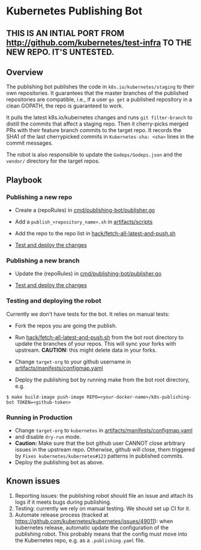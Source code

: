 # Kubernetes Publishing Bot

## THIS IS AN INTIAL PORT FROM http://github.com/kubernetes/test-infra TO THE NEW REPO. IT'S UNTESTED.

## Overview

The publishing bot publishes the code in `k8s.io/kubernetes/staging` to their own repositories. It guarantees that the master branches of the published repositories are compatible, i.e., if a user `go get` a published repository in a clean GOPATH, the repo is guaranteed to work.

It pulls the latest k8s.io/kubernetes changes and runs `git filter-branch` to distill the commits that affect a staging repo. Then it cherry-picks merged PRs with their feature branch commits to the target repo. It records the SHA1 of the last cherrypicked commits in `Kubernetes-sha: <sha>` lines in the commit messages.

The robot is also responsible to update the `Godeps/Godeps.json` and the `vendor/` directory for the target repos. 

## Playbook

### Publishing a new repo

* Create a (repoRules) in [cmd/publishing-bot/publisher.go](cmd/publishing-bot/publisher.go)

* Add a `publish_<repository_name>.sh` in [artifacts/scripts](artifacts/scripts)

* Add the repo to the repo list in [hack/fetch-all-latest-and-push.sh](hack/fetch-all-latest-and-push.sh)

* [Test and deploy the changes](#testing-and-deploying-the-robot)

### Publishing a new branch

* Update the (repoRules) in [cmd/publishing-bot/publisher.go](cmd/publishing-bot/publisher.go)

* [Test and deploy the changes](#testing-and-deploying-the-robot)

### Testing and deploying the robot

Currently we don't have tests for the bot. It relies on manual tests:

* Fork the repos you are going the publish.
* Run [hack/fetch-all-latest-and-push.sh](hack/fetch-all-latest-and-push.sh) from the bot root directory to update the branches of your repos. This will sync your forks with upstream. **CAUTION:** this might delete data in your forks.

* Change `target-org` to your github username in [artifacts/manifests/configmap.yaml](artifacts/manifests/configmap.yaml)

* Deploy the publishing bot by running make from the bot root directory, e.g.

```shell
$ make build-image push-image REPO=<your-docker-name>/k8s-publishing-bot TOKEN=<github-token>
```

### Running in Production

* Change `target-org` to `kubernetes` in [artifacts/manifests/configmap.yaml](artifacts/manifests/configmap.yaml)
* and disable `dry-run` mode.
* **Caution:** Make sure that the bot github user CANNOT close arbitrary issues in the upstream repo. Otherwise, github will close, them triggered by `Fixes kubernetes/kubernetes#123` patterns in published commits.
* Deploy the publishing bot as above.

## Known issues

1. Reporting issues: the publishing robot should file an issue and attach its logs if it meets bugs during publishing. 
2. Testing: currently we rely on manual testing. We should set up CI for it.
3. Automate release process (tracked at https://github.com/kubernetes/kubernetes/issues/49011): when kubernetes release, automatic update the configuration of the publishing robot. This probably means that the config must move into the Kubernetes repo, e.g. as a `.publishing.yaml` file.
